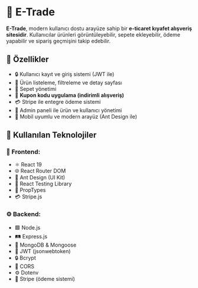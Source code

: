 # :shopping_cart: E-Trade

**E-Trade**, modern kullanıcı dostu arayüze sahip bir **e-ticaret kıyafet alışveriş sitesidir**. Kullanıcılar ürünleri görüntüleyebilir, sepete ekleyebilir, ödeme yapabilir ve sipariş geçmişini takip edebilir.

## :rocket: Özellikler

- :lock: Kullanıcı kayıt ve giriş sistemi (JWT ile)
- :tshirt: Ürün listeleme, filtreleme ve detay sayfası
- :shopping_cart: Sepet yönetimi
- :ticket: **Kupon kodu uygulama (indirimli alışveriş)**
- :credit_card: Stripe ile entegre ödeme sistemi
- :wrench: Admin paneli ile ürün ve kullanıcı yönetimi
- :iphone: Mobil uyumlu ve modern arayüz (Ant Design ile)

## :toolbox: Kullanılan Teknolojiler

### :art: Frontend:
- :atom_symbol: React 19
- :globe_with_meridians: React Router DOM
- :nail_care: Ant Design (UI Kit)
- :test_tube: React Testing Library
- :scroll: PropTypes
- :credit_card: Stripe.js

### :gear: Backend:
- :green_square: Node.js
- :railway_track: Express.js
- :leaves: MongoDB & Mongoose
- :closed_lock_with_key: JWT (jsonwebtoken)
- :lock: Bcrypt
- :repeat: CORS
- :gear: Dotenv
- :money_with_wings: Stripe (ödeme sistemi)



